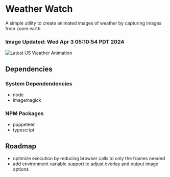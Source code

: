 # Weather Watch

A simple utility to create animated images of weather by capturing images from zoom.earth

### Image Updated: Wed Apr  3 05:10:54 PDT 2024

![Latest US Weather Animation](animations/2024-04-03.webp)

## Dependencies
### System Dependendencies
* node
* imagemagick
### NPM Packages
* puppeteer
* typescript

## Roadmap
* optimize execution by reducing browser calls to only the frames needed
* add environment variable support to adjust overlay and output image options

